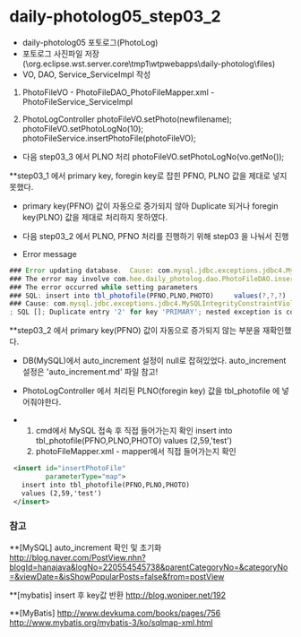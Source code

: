 # daily-photolog05_step03_2
 - daily-photolog05 포토로그(PhotoLog)
 - 포토로그 사진파일 저장
 (\org.eclipse.wst.server.core\tmp1\wtpwebapps\daily-photolog\files)
 - VO, DAO, Service_ServiceImpl 작성
 
 
 1) PhotoFileVO - PhotoFileDAO_PhotoFileMapper.xml
            - PhotoFileService_ServiceImpl
 
 2) PhotoLogController
                photoFileVO.setPhoto(newfilename);
                photoFileVO.setPhotoLogNo(10);
                photoFileService.insertPhotoFile(photoFileVO);
 
- 다음 step03_3 에서 PLNO 처리
photoFileVO.setPhotoLogNo(vo.getNo());


**step03_1 에서 primary key, foregin key로 잡힌 PFNO, PLNO 값을 제대로 넣지 못했다.
 - primary key(PFNO) 값이 자동으로 증가되지 않아 Duplicate 되거나 foregin key(PLNO) 값을 제대로 처리하지 못하였다.
 - 다음 step03_2 에서 PLNO, PFNO 처리를 진행하기 위해 step03 을 나눠서 진행
 
  - Error message
~~~javascript
### Error updating database.  Cause: com.mysql.jdbc.exceptions.jdbc4.MySQLIntegrityConstraintViolationException: Duplicate entry '2' for key 'PRIMARY'
### The error may involve com.hee.daily_photolog.dao.PhotoFileDAO.insertPhotoFile-Inline
### The error occurred while setting parameters
### SQL: insert into tbl_photofile(PFNO,PLNO,PHOTO)     values(?,?,?)
### Cause: com.mysql.jdbc.exceptions.jdbc4.MySQLIntegrityConstraintViolationException: Duplicate entry '2' for key 'PRIMARY'
; SQL []; Duplicate entry '2' for key 'PRIMARY'; nested exception is com.mysql.jdbc.exceptions.jdbc4.MySQLIntegrityConstraintViolationException: Duplicate entry '2' for key 'PRIMARY'
~~~

 
 **step03_2 에서 primary key(PFNO) 값이 자동으로 증가되지 않는 부분을 재확인했다.
 - DB(MySQL)에서 auto_increment 설정이 null로 잡혀있었다. auto_increment 설정은 'auto_increment.md' 파일 참고!
 - PhotoLogController 에서 처리된 PLNO(foregin key) 값을 tbl_photofile 에 넣어줘야한다.

 - 1) cmd에서 MySQL 접속 후 직접 들어가는지 확인
     insert into tbl_photofile(PFNO,PLNO,PHOTO) values (2,59,'test')
   2) photoFileMapper.xml - mapper에서 직접 들어가는지 확인
 ~~~xml
  <insert id="insertPhotoFile"
          parameterType="map">
    insert into tbl_photofile(PFNO,PLNO,PHOTO)
    values (2,59,'test')
  </insert>
 ~~~
 
### 참고
**[MySQL] auto_increment 확인 및 초기화
http://blog.naver.com/PostView.nhn?blogId=hanajava&logNo=220554545738&parentCategoryNo=&categoryNo=&viewDate=&isShowPopularPosts=false&from=postView

**[mybatis] insert 후 key값 반환
http://blog.woniper.net/192

**[MyBatis]
http://www.devkuma.com/books/pages/756
http://www.mybatis.org/mybatis-3/ko/sqlmap-xml.html
